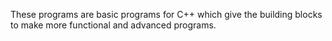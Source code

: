 These programs are basic programs for C++ which give the building blocks to make more functional and advanced programs.
